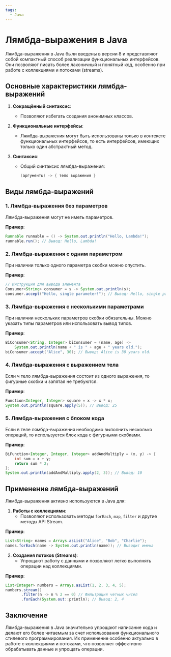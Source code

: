 ```yaml
---
tags:
  - Java
---
```

# Лямбда-выражения в Java

Лямбда-выражения в Java были введены в версии 8 и представляют собой компактный способ реализации функциональных интерфейсов. Они позволяют писать более лаконичный и понятный код, особенно при работе с коллекциями и потоками (streams).

## Основные характеристики лямбда-выражений

1. **Сокращённый синтаксис**:
   - Позволяют избегать создания анонимных классов. 
   
2. **Функциональные интерфейсы**:
   - Лямбда-выражения могут быть использованы только в контексте функциональных интерфейсов, то есть интерфейсов, имеющих только один абстрактный метод.

3. **Синтаксис**:
   - Общий синтаксис лямбда-выражения: 
     ```java
     (аргументы) -> { тело выражения }
     ```

## Виды лямбда-выражений

### 1. Лямбда-выражения без параметров

Лямбда-выражения могут не иметь параметров.

**Пример**:
```java
Runnable runnable = () -> System.out.println("Hello, Lambda!");
runnable.run(); // Вывод: Hello, Lambda!
```

### 2. Лямбда-выражения с одним параметром

При наличии только одного параметра скобки можно опустить.

**Пример**:
```java
// Инструкция для вывода элемента
Consumer<String> consumer = s -> System.out.println(s);
consumer.accept("Hello, single parameter!"); // Вывод: Hello, single parameter!
```

### 3. Лямбда-выражения с несколькими параметрами

При наличии нескольких параметров скобки обязательны. Можно указать типы параметров или использовать вывод типов.

**Пример**:
```java
BiConsumer<String, Integer> biConsumer = (name, age) -> 
    System.out.println(name + " is " + age + " years old.");
biConsumer.accept("Alice", 30); // Вывод: Alice is 30 years old.
```

### 4. Лямбда-выражения с выражением тела

Если ч тело лямбда-выражения состоит из одного выражения, то фигурные скобки и запятая не требуются.

**Пример**:
```java
Function<Integer, Integer> square = x -> x * x;
System.out.println(square.apply(5)); // Вывод: 25
```

### 5. Лямбда-выражения с блоком кода

Если в теле лямбда-выражения необходимо выполнить несколько операций, то используется блок кода с фигурными скобками.

**Пример**:
```java
BiFunction<Integer, Integer, Integer> addAndMultiply = (x, y) -> {
    int sum = x + y;
    return sum * 2;
};
System.out.println(addAndMultiply.apply(2, 3)); // Вывод: 10
```

## Применение лямбда-выражений

Лямбда-выражения активно используются в Java для:

1. **Работы с коллекциями**:
   - Позволяют использовать методы `forEach`, `map`, `filter` и другие методы API Stream.

**Пример**:
```java
List<String> names = Arrays.asList("Alice", "Bob", "Charlie");
names.forEach(name -> System.out.println(name)); // Выводит имена
```

2. **Создания потоков (Streams)**:
   - Упрощают работу с данными и позволяют легко выполнять операции над коллекциями.

**Пример**:
```java
List<Integer> numbers = Arrays.asList(1, 2, 3, 4, 5);
numbers.stream()
       .filter(n -> n % 2 == 0) // Фильтрация четных чисел
       .forEach(System.out::println); // Вывод: 2, 4
```

## Заключение

Лямбда-выражения в Java значительно упрощают написание кода и делают его более читаемым за счет использования функционального стилевого программирования. Их применение особенно актуально в работе с коллекциями и потоками, что позволяет эффективно обрабатывать данные и упрощать операции.